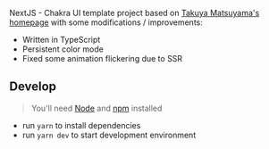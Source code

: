 NextJS - Chakra UI template project based on [Takuya Matsuyama's homepage](https://github.com/craftzdog/craftzdog-homepage) with some modifications / improvements:

- Written in TypeScript
- Persistent color mode
- Fixed some animation flickering due to SSR

## Develop

> You'll need [Node](https://nodejs.org/en/) and
> [npm](https://docs.npmjs.com/downloading-and-installing-node-js-and-npm) installed

- run `yarn` to install dependencies
- run `yarn dev` to start development environment
